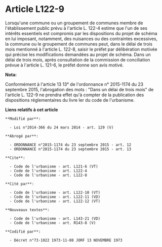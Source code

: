 # Article L122-9

Lorsqu'une commune ou un groupement de communes membre de l'établissement public prévu à l'article L. 122-4 estime que l'un
de ses intérêts essentiels est compromis par les dispositions du projet de schéma en lui imposant, notamment, des nuisances
ou des contraintes excessives, la commune ou le groupement de communes peut, dans le délai de trois mois mentionné à
l'article L. 122-8, saisir le préfet par délibération motivée qui précise les modifications demandées au projet de schéma.
Dans un délai de trois mois, après consultation de la commission de conciliation prévue à l'article L. 121-6, le préfet donne
son avis motivé.

**Nota:**

Conformément à l'article 13 13° de l'ordonnance n° 2015-1174 du 23 septembre 2015, l'abrogation des mots : "Dans un délai de
trois mois" de l'article L. 122-9 ne prendra effet qu'à compter de la publication des dispositions réglementaires du livre
Ier du code de l'urbanisme.

**Liens relatifs à cet article**

	**Modifié par**:

	  - Loi n°2014-366 du 24 mars 2014 - art. 129 (V)

	**Abrogé par**:

	  - ORDONNANCE n°2015-1174 du 23 septembre 2015 - art. 12
	  - ORDONNANCE n°2015-1174 du 23 septembre 2015 - art. 13

	**Cite**:

	  - Code de l'urbanisme - art. L121-6 (VT)
	  - Code de l'urbanisme - art. L122-4
	  - Code de l'urbanisme - art. L122-8

	**Cité par**:

	  - Code de l'urbanisme - art. L122-10 (VT)
	  - Code de l'urbanisme - art. L122-11 (VD)
	  - Code de l'urbanisme - art. L122-12 (VT)

	**Nouveaux textes**:

	  - Code de l'urbanisme - art. L143-21 (VD)
	  - Code de l'urbanisme - art. R143-8 (V)

	**Codifié par**:

	  - Décret n°73-1022 1973-11-08 JORF 13 NOVEMBRE 1973
